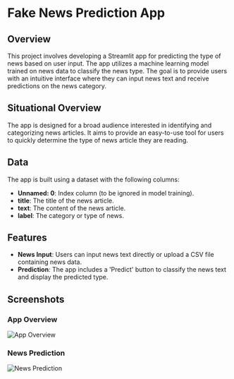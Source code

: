 # Fake News Prediction App

## Overview

This project involves developing a Streamlit app for predicting the type of news based on user input. The app utilizes a machine learning model trained on news data to classify the news type. The goal is to provide users with an intuitive interface where they can input news text and receive predictions on the news category.

## Situational Overview

The app is designed for a broad audience interested in identifying and categorizing news articles. It aims to provide an easy-to-use tool for users to quickly determine the type of news article they are reading.

## Data

The app is built using a dataset with the following columns:

- **Unnamed: 0**: Index column (to be ignored in model training).
- **title**: The title of the news article.
- **text**: The content of the news article.
- **label**: The category or type of news.

## Features

- **News Input**: Users can input news text directly or upload a CSV file containing news data.
- **Prediction**: The app includes a 'Predict' button to classify the news text and display the predicted type.

## Screenshots

### App Overview

![App Overview](images/Screenshot%202024-09-17%20152619.png)

### News Prediction

![News Prediction](images/Screenshot%202024-09-17%20152707.png)



